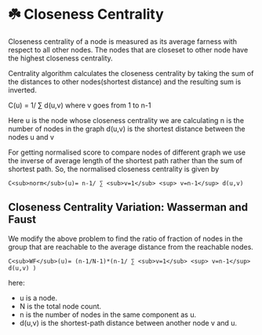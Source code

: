 # :shamrock: Closeness Centrality 

Closeness centrality of a node is measured as its average farness with respect to all other nodes. The nodes that are closeset to other node have the highest closeness centrality.

Centrality algorithm calculates the closeness centrality by taking the sum of the distances to other nodes(shortest distance) and the resulting sum is inverted.

C(u) = 1/ ∑ d(u,v) where v goes from 1 to n-1

Here u is the node whose closeness centrality we are calculating
n is the number of nodes in the graph
d(u,v) is the shortest distance between the nodes u and v

For getting normalised score to compare nodes of different graph we use the inverse of average length of the shortest path rather than the sum of shortest path.
So, the normalised closeness centrality is given by

```
C<sub>norm</sub>(u)= n-1/ ∑ <sub>v=1</sub> <sup> v=n-1</sup> d(u,v) 
```

## Closeness Centrality Variation: Wasserman and Faust

We modify the above problem to find the ratio of fraction of nodes in the group that are reachable to the average distance from the reachable nodes.

```
C<sub>WF</sub>(u)= (n-1/N-1)*(n-1/ ∑ <sub>v=1</sub> <sup> v=n-1</sup> d(u,v) )
```

here:
- u is a node.
- N is the total node count.
- n is the number of nodes in the same component as u.
- d(u,v) is the shortest-path distance between another node v and u.
